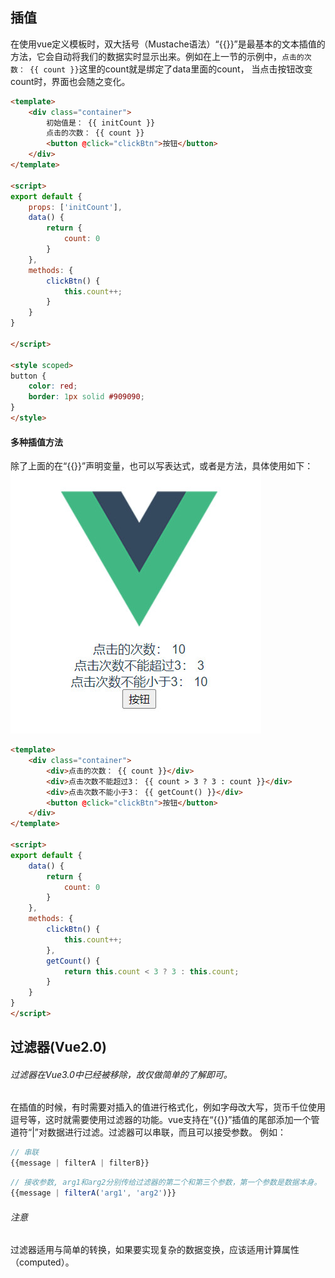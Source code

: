 ## 插值
在使用vue定义模板时，双大括号（Mustache语法）“{{}}”是最基本的文本插值的方法，它会自动将我们的数据实时显示出来。例如在上一节的示例中，```点击的次数： {{ count }}```这里的count就是绑定了data里面的count， 当点击按钮改变count时，界面也会随之变化。
```html
<template>
    <div class="container">
        初始值是： {{ initCount }}
        点击的次数： {{ count }}
        <button @click="clickBtn">按钮</button>
    </div>
</template>

<script>
export default {
    props: ['initCount'],
    data() {
        return {
            count: 0
        }
    },
    methods: {
        clickBtn() {
            this.count++;
        }
    }
}

</script>

<style scoped>
button {
    color: red;
    border: 1px solid #909090;
}
</style>
```
#### 多种插值方法
除了上面的在“{{}}”声明变量，也可以写表达式，或者是方法，具体使用如下：
![](./模板语法/example1.jpg)
```html
<template>
    <div class="container">
        <div>点击的次数： {{ count }}</div>
        <div>点击次数不能超过3： {{ count > 3 ? 3 : count }}</div>
        <div>点击次数不能小于3： {{ getCount() }}</div>
        <button @click="clickBtn">按钮</button>
    </div>
</template>

<script>
export default {
    data() {
        return {
            count: 0
        }
    },
    methods: {
        clickBtn() {
            this.count++;
        },
        getCount() {
            return this.count < 3 ? 3 : this.count;
        }
    }
}
</script>
```
## 过滤器(Vue2.0)
###### 过滤器在Vue3.0中已经被移除，故仅做简单的了解即可。
在插值的时候，有时需要对插入的值进行格式化，例如字母改大写，货币千位使用逗号等，这时就需要使用过滤器的功能。vue支持在“{{}}”插值的尾部添加一个管道符“|”对数据进行过滤。过滤器可以串联，而且可以接受参数。
例如：
```javascript
// 串联
{{message | filterA | filterB}}
```

```javascript
// 接收参数, arg1和arg2分别传给过滤器的第二个和第三个参数，第一个参数是数据本身。
{{message | filterA('arg1', 'arg2')}}
```

###### 注意
过滤器适用与简单的转换，如果要实现复杂的数据变换，应该适用计算属性（computed）。



